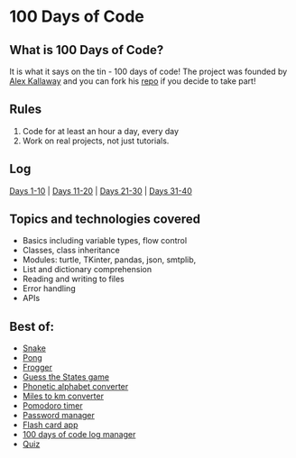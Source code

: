 # 100 Days of Code

## What is 100 Days of Code?
It is what it says on the tin - 100 days of code! The project was founded by [Alex Kallaway](https://twitter.com/ka11away)
and you can fork his [repo](https://github.com/kallaway/100-days-of-code) if you decide to take part!


## Rules
1. Code for at least an hour a day, every day
2. Work on real projects, not just tutorials.

## Log 
[Days 1-10](log/days1-10.md) | [Days 11-20](log/days11-20.md) | [Days 21-30](log/days21-30.md) | [Days 31-40](log/days31-40.md)

## Topics and technologies covered
* Basics including variable types, flow control
* Classes, class inheritance
* Modules: turtle, TKinter, pandas, json, smtplib, 
* List and dictionary comprehension
* Reading and writing to files
* Error handling
* APIs


## Best of: 
* [Snake](https://github.com/bethpritchard/100DaysOfCodeBootcamp/blob/master/Day20/snake_game_main.py)
* [Pong](https://github.com/bethpritchard/100DaysOfCodeBootcamp/blob/master/Day22/pong_main.py)
* [Frogger](https://github.com/bethpritchard/100DaysOfCodeBootcamp/blob/master/Day23/frogger_main.py)
* [Guess the States game](https://github.com/bethpritchard/100DaysOfCodeBootcamp/blob/master/Day25/US_States_Game/us_states_main.py)
* [Phonetic alphabet converter](https://github.com/bethpritchard/100DaysOfCodeBootcamp/blob/master/Day26/NATO_alphabet/NATO_alph_main.py)
* [Miles to km converter](https://github.com/bethpritchard/100DaysOfCodeBootcamp/blob/master/Day27/distance_converter.py)
* [Pomodoro timer](https://github.com/bethpritchard/100DaysOfCodeBootcamp/blob/master/Day28)
* [Password manager](https://github.com/bethpritchard/100DaysOfCodeBootcamp/blob/master/Day29)
* [Flash card app](https://github.com/bethpritchard/100DaysOfCodeBootcamp/blob/master/Day31)
* [100 days of code log manager](log_manager.py)
* [Quiz]((https://github.com/bethpritchard/100DaysOfCodeBootcamp/blob/master/Day34))


[comment]: <> (## Why 100 Days of Code?)

[comment]: <> (As a final year maths student I don't do a massive amount of programming in my course, and when I do use in R is designed just to get the results, rather than write good, clean code. )

[comment]: <> (I want to become a software developer after university, and so I am learning Python as my first proper language. )

[comment]: <> (I did the Code First: Girls Intro. to Python course in September 2020 which kickstarted my learning. )


